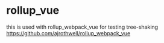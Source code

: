 # rollup_vue
this is used with rollup_webpack_vue for testing tree-shaking
https://github.com/ajrothwell/rollup_webpack_vue
